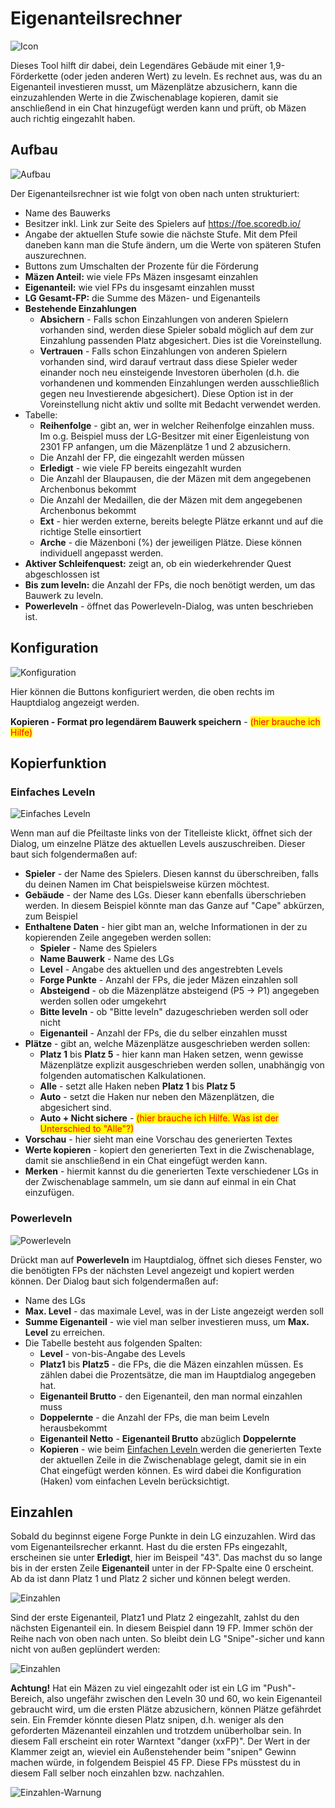 # Eigenanteilsrechner

![Icon](./.images/icon.png) 

Dieses Tool hilft dir dabei, dein Legendäres Gebäude mit einer 1,9-Förderkette (oder jeden anderen Wert) zu leveln.  Es rechnet aus, was du an Eigenanteil investieren musst, um Mäzenplätze abzusichern, kann die einzuzahlenden Werte in die Zwischenablage kopieren, damit sie anschließend in ein Chat hinzugefügt werden kann und prüft, ob Mäzen auch richtig eingezahlt haben.

## Aufbau

![Aufbau](./.images/screenshot.png)

Der Eigenanteilsrechner ist wie folgt von oben nach unten strukturiert:

* Name des Bauwerks
* Besitzer inkl. Link zur Seite des Spielers auf https://foe.scoredb.io/
* Angabe der aktuellen Stufe sowie die nächste Stufe.  Mit dem Pfeil daneben kann man die Stufe ändern, um die Werte von späteren Stufen auszurechnen.
* Buttons zum Umschalten der Prozente für die Förderung
* **Mäzen Anteil:** wie viele FPs Mäzen insgesamt einzahlen
* **Eigenanteil:** wie viel FPs du insgesamt einzahlen musst
* **LG Gesamt-FP:** die Summe des Mäzen- und Eigenanteils
* **Bestehende Einzahlungen**
  * **Absichern** - Falls schon Einzahlungen von anderen Spielern vorhanden sind, werden diese Spieler sobald möglich auf dem zur Einzahlung passenden Platz abgesichert. Dies ist die Voreinstellung.
  * **Vertrauen** - Falls schon Einzahlungen von anderen Spielern vorhanden sind, wird darauf vertraut dass diese Spieler weder einander noch neu einsteigende Investoren überholen (d.h. die vorhandenen und kommenden Einzahlungen werden ausschließlich gegen neu Investierende abgesichert). Diese Option ist in der Voreinstellung nicht aktiv und sollte mit Bedacht verwendet werden.
* Tabelle:
  * **Reihenfolge** - gibt an, wer in welcher Reihenfolge einzahlen muss.  Im o.g. Beispiel muss der LG-Besitzer mit einer Eigenleistung von 2301 FP anfangen, um die Mäzenplätze 1 und 2 abzusichern.
  * Die Anzahl der FP, die eingezahlt werden müssen
  * **Erledigt** - wie viele FP bereits eingezahlt wurden
  * Die Anzahl der Blaupausen, die der Mäzen mit dem angegebenen Archenbonus bekommt
  * Die Anzahl der Medaillen, die der Mäzen mit dem angegebenen Archenbonus bekommt
  * **Ext** - hier werden externe, bereits belegte Plätze erkannt und auf die richtige Stelle einsortiert
  * **Arche** - die Mäzenboni (%) der jeweiligen Plätze.  Diese können individuell angepasst werden.
* **Aktiver Schleifenquest:** zeigt an, ob ein wiederkehrender Quest abgeschlossen ist
* **Bis zum leveln:** die Anzahl der FPs, die noch benötigt werden, um das Bauwerk zu leveln.
* **Powerleveln** - öffnet das Powerleveln-Dialog, was unten beschrieben ist.

## Konfiguration

![Konfiguration](./.images/config.png)

Hier können die Buttons konfiguriert werden, die oben rechts im Hauptdialog angezeigt werden.

**Kopieren - Format pro legendärem Bauwerk speichern** - <span style="color:red; background-color:yellow">(hier brauche ich Hilfe)</span>

## Kopierfunktion

### <a name="einfaches-leveln"></a>Einfaches Leveln

![Einfaches Leveln](./.images/einfaches-leveln.png)

Wenn man auf die Pfeiltaste links von der Titelleiste klickt, öffnet sich der Dialog, um einzelne Plätze des aktuellen Levels auszuschreiben.  Dieser baut sich folgendermaßen auf:

* **Spieler** - der Name des Spielers.  Diesen kannst du überschreiben, falls du deinen Namen im Chat beispielsweise kürzen möchtest.
* **Gebäude** - der Name des LGs.  Dieser kann ebenfalls überschrieben werden.  In diesem Beispiel könnte man das Ganze auf "Cape" abkürzen, zum Beispiel
* **Enthaltene Daten** - hier gibt man an, welche Informationen in der zu kopierenden Zeile angegeben werden sollen:
  * **Spieler** - Name des Spielers
  * **Name Bauwerk** - Name des LGs
  * **Level** - Angabe des aktuellen und des angestrebten Levels
  * **Forge Punkte** - Anzahl der FPs, die jeder Mäzen einzahlen soll
  * **Absteigend** - ob die Mäzenplätze absteigend (P5 → P1) angegeben werden sollen oder umgekehrt
  * **Bitte leveln** - ob "Bitte leveln" dazugeschrieben werden soll oder nicht
  * **Eigenanteil** - Anzahl der FPs, die du selber einzahlen musst
* **Plätze** - gibt an, welche Mäzenplätze ausgeschrieben werden sollen:
  * **Platz 1** bis **Platz 5** - hier kann man Haken setzen, wenn gewisse Mäzenplätze explizit ausgeschrieben werden sollen, unabhängig von folgenden automatischen Kalkulationen.
  * **Alle** - setzt alle Haken neben **Platz 1** bis **Platz 5**
  * **Auto** - setzt die Haken nur neben den Mäzenplätzen, die abgesichert sind.
  * **Auto + Nicht sichere** - <span style="color:red; background-color:yellow">(hier brauche ich Hilfe.  Was ist der Unterschied to "Alle"?)</span>
* **Vorschau** - hier sieht man eine Vorschau des generierten Textes
* **Werte kopieren** - kopiert den generierten Text in die Zwischenablage, damit sie anschließend in ein Chat eingefügt werden kann.
* **Merken** - hiermit kannst du die generierten Texte verschiedener LGs in der Zwischenablage sammeln, um sie dann auf einmal in ein Chat einzufügen.

### Powerleveln

![Powerleveln](./.images/powerleveln.png)

Drückt man auf **Powerleveln**  im Hauptdialog, öffnet sich dieses Fenster, wo die benötigten FPs der nächsten Level angezeigt und kopiert werden können.  Der Dialog baut sich folgendermaßen auf:

* Name des LGs
* **Max. Level** - das maximale Level, was in der Liste angezeigt werden soll
* **Summe Eigenanteil** - wie viel man selber investieren muss, um **Max. Level** zu erreichen.
* Die Tabelle besteht aus folgenden Spalten:
  * **Level** - von-bis-Angabe des Levels
  * **Platz1** bis **Platz5** - die FPs, die die Mäzen einzahlen müssen.  Es zählen dabei die Prozentsätze, die man im Hauptdialog angegeben hat.
  * **Eigenanteil Brutto** - den Eigenanteil, den man normal einzahlen muss
  * **Doppelernte** - die Anzahl der FPs, die man beim Leveln herausbekommt
  * **Eigenanteil Netto** - **Eigenanteil Brutto** abzüglich **Doppelernte**
  * **Kopieren** - wie beim [Einfachen Leveln ](#einfaches-leveln) werden die generierten Texte der aktuellen Zeile in die Zwischenablage gelegt, damit sie in ein Chat eingefügt werden können.  Es wird dabei die Konfiguration (Haken) vom einfachen Leveln berücksichtigt.

## Einzahlen

Sobald du beginnst eigene Forge Punkte in dein LG einzuzahlen. Wird das vom Eigenanteilsrecher erkannt. Hast du die ersten FPs eingezahlt, erscheinen sie unter **Erledigt**, hier im Beispeil "43". Das machst du so lange bis in der ersten Zeile **Eigenanteil** unter in der FP-Spalte eine 0 erscheint.
Ab da ist dann Platz 1 und Platz 2 sicher und können belegt werden.

![Einzahlen](./.images/einzahlen01.png)

Sind der erste Eigenanteil, Platz1 und Platz 2 eingezahlt, zahlst du den nächsten Eigenanteil ein. In diesem Beispiel dann 19 FP. Immer schön der Reihe nach von oben nach unten. So bleibt dein LG "Snipe"-sicher und kann nicht von außen geplündert werden:

![Einzahlen](./.images/einzahlen02.png)

**Achtung!** Hat ein Mäzen zu viel eingezahlt oder ist ein LG im "Push"-Bereich, also ungefähr zwischen den Leveln 30 und 60, wo kein Eigenanteil gebraucht wird, um die ersten Plätze abzusichern, können Plätze gefährdet sein.  Ein Fremder könnte diesen Platz snipen, d.h. weniger als den geforderten Mäzenanteil einzahlen und trotzdem unüberholbar sein.  In diesem Fall erscheint ein roter Warntext "danger (xxFP)". Der Wert in der Klammer zeigt an, wieviel ein Außenstehender beim "snipen" Gewinn machen würde, in folgendem Beispiel 45 FP. Diese FPs müsstest du in diesem Fall selber noch einzahlen bzw. nachzahlen.

![Einzahlen-Warnung](./.images/einzahlen03.png)
